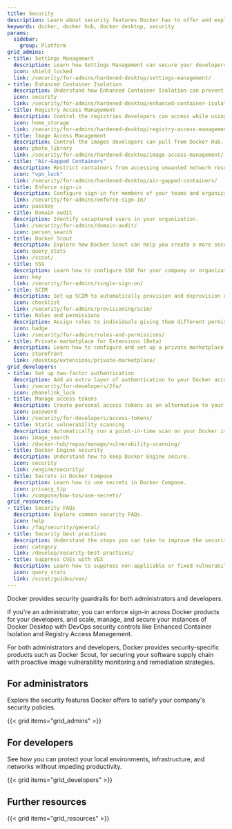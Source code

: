 ```yaml
---
title: Security
description: Learn about security features Docker has to offer and explore best practices
keywords: docker, docker hub, docker desktop, security
params:
  sidebar:
    group: Platform
grid_admins:
- title: Settings Management
  description: Learn how Settings Management can secure your developers' workflows.
  icon: shield_locked
  link: /security/for-admins/hardened-desktop/settings-management/
- title: Enhanced Container Isolation
  description: Understand how Enhanced Container Isolation can prevent container attacks.
  icon: security
  link: /security/for-admins/hardened-desktop/enhanced-container-isolation/
- title: Registry Access Management
  description: Control the registries developers can access while using Docker Desktop.
  icon: home_storage
  link: /security/for-admins/hardened-desktop/registry-access-management/
- title: Image Access Management
  description: Control the images developers can pull from Docker Hub.
  icon: photo_library
  link: /security/for-admins/hardened-desktop/image-access-management/
- title: "Air-Gapped Containers"
  description: Restrict containers from accessing unwanted network resources.
  icon: "vpn_lock"
  link: /security/for-admins/hardened-desktop/air-gapped-containers/
- title: Enforce sign-in
  description: Configure sign-in for members of your teams and organizations.
  link: /security/for-admins/enforce-sign-in/
  icon: passkey
- title: Domain audit
  description: Identify uncaptured users in your organization.
  link: /security/for-admins/domain-audit/
  icon: person_search
- title: Docker Scout
  description: Explore how Docker Scout can help you create a more secure software supply chain.
  icon: query_stats
  link: /scout/
- title: SSO
  description: Learn how to configure SSO for your company or organization.
  icon: key
  link: /security/for-admins/single-sign-on/
- title: SCIM
  description: Set up SCIM to automatically provision and deprovision users.
  icon: checklist
  link: /security/for-admins/provisioning/scim/
- title: Roles and permissions
  description: Assign roles to individuals giving them different permissions within an organization.
  icon: badge
  link: /security/for-admins/roles-and-permissions/
- title: Private marketplace for Extensions (Beta)
  description: Learn how to configure and set up a private marketplace with a curated list of extensions for your Docker Desktop users.
  icon: storefront
  link: /desktop/extensions/private-marketplace/
grid_developers:
- title: Set up two-factor authentication
  description: Add an extra layer of authentication to your Docker account.
  link: /security/for-developers/2fa/
  icon: phonelink_lock
- title: Manage access tokens
  description: Create personal access tokens as an alternative to your password.
  icon: password
  link: /security/for-developers/access-tokens/
- title: Static vulnerability scanning
  description: Automatically run a point-in-time scan on your Docker images for vulnerabilities.
  icon: image_search
  link: /docker-hub/repos/manage/vulnerability-scanning/
- title: Docker Engine security
  description: Understand how to keep Docker Engine secure.
  icon: security
  link: /engine/security/
- title: Secrets in Docker Compose
  description: Learn how to use secrets in Docker Compose.
  icon: privacy_tip
  link: /compose/how-tos/use-secrets/
grid_resources:
- title: Security FAQs
  description: Explore common security FAQs.
  icon: help
  link: /faq/security/general/
- title: Security best practices
  description: Understand the steps you can take to improve the security of your container.
  icon: category
  link: /develop/security-best-practices/
- title: Suppress CVEs with VEX
  description: Learn how to suppress non-applicable or fixed vulnerabilities found in your images.
  icon: query_stats
  link: /scout/guides/vex/
---
```


Docker provides security guardrails for both administrators and developers.

If you're an administrator, you can enforce sign-in across Docker products for your developers, and
scale, manage, and secure your instances of Docker Desktop with DevOps security controls like Enhanced Container Isolation and Registry Access Management.

For both administrators and developers, Docker provides security-specific products such as Docker Scout, for securing your software supply chain with proactive image vulnerability monitoring and remediation strategies.

## For administrators

Explore the security features Docker offers to satisfy your company's security policies.

{{< grid items="grid_admins" >}}

## For developers

See how you can protect your local environments, infrastructure, and networks without impeding productivity.

{{< grid items="grid_developers" >}}

## Further resources

{{< grid items="grid_resources" >}}
